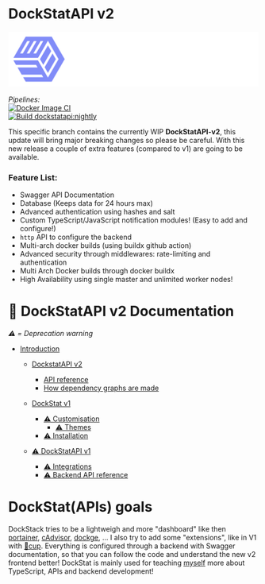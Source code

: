 # DockStatAPI v2

![Dockstat Logo](.github/DockStat.png)

_Pipelines:_ <br>
[![Docker Image CI](https://github.com/Its4Nik/dockstatapi/actions/workflows/build-image.yml/badge.svg?branch=main)](https://github.com/Its4Nik/dockstatapi/actions/workflows/build-image.yml)<br>
[![Build dockstatapi:nightly](https://github.com/Its4Nik/dockstatapi/actions/workflows/build-dev.yaml/badge.svg?branch=dev)](https://github.com/Its4Nik/dockstatapi/actions/workflows/build-dev.yaml)<br>

This specific branch contains the currently WIP **DockStatAPI-v2**, this update will bring major breaking changes so please be careful.
With this new release a couple of extra features (compared to v1) are going to be available.

### Feature List:

- Swagger API Documentation
- Database (Keeps data for 24 hours max)
- Advanced authentication using hashes and salt
- Custom TypeScript/JavaScript notification modules! (Easy to add and configure!)
- `http` API to configure the backend
- Multi-arch docker builds (using buildx github action)
- Advanced security through middlewares: rate-limiting and authentication
- Multi Arch Docker builds through docker buildx
- High Availability using single master and unlimited worker nodes!

# 🔗 DockStatAPI v2 Documentation

_⚠️ = Deprecation warning_

- [Introduction](https://outline.itsnik.de/s/dockstat)

  - [DockstatAPI v2](https://outline.itsnik.de/s/dockstat/doc/dockstatapi-v2-XRMDKRqMIg)

    - [API reference](https://outline.itsnik.de/s/dockstat/doc/api-reference-1PTxqx1MQ6)
    - [How dependency graphs are made](https://outline.itsnik.de/s/dockstat/doc/how-the-dependecy-graphs-are-made-svuZbEHH9g)

  - [DockStat v1](https://outline.itsnik.de/s/dockstat/doc/dockstat-v1-zVaFS4zROI)

    - [⚠️ Customisation](https://outline.itsnik.de/s/dockstat/doc/customization-PiBz4OpQIZ)
      - [⚠️ Themes](https://outline.itsnik.de/s/dockstat/doc/themes-BFhN6ZBbYx)
    - [⚠️ Installation](https://outline.itsnik.de/s/dockstat/doc/installation-DaO99bB86q)

  - [⚠️ DockStatAPI v1](https://outline.itsnik.de/s/dockstat/doc/dockstatapi-v1-jLcVCfPNmS)
    - [⚠️ Integrations](https://outline.itsnik.de/s/dockstat/doc/integrations-Agq1oL6HxF)
    - [⚠️ Backend API reference](https://outline.itsnik.de/s/dockstat/doc/backend-api-reference-YzcBbDvY33)

# DockStat(APIs) goals

DockStack tries to be a lightweigh and more "dashboard" like then [portainer](https://github.com/portainer/portainer), [cAdvisor](https://github.com/google/cadvisor), [dockge](https://github.com/louislam/dockge), ...
I also try to add some "extensions", like in V1 with [🥤cup](https://github.com/sergi0g/cup).
Everything is configured through a backend with Swagger documentation, so that you can follow the code and understand the new v2 frontend better!
DockStat is mainly used for teaching [myself](https://github.com/Its4Nik) more about TypeScript, APIs and backend development!
